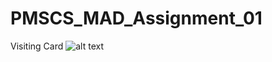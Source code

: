 # PMSCS_MAD_Assignment_01
Visiting Card
![alt text]([https://github.com/[username]/[reponame]/blob/[branch]/image.jpg?raw=true](https://github.com/mirazanik/PMSCS_MAD_Assignment_01/blob/master/Screenshot_20221025_214252.png))
